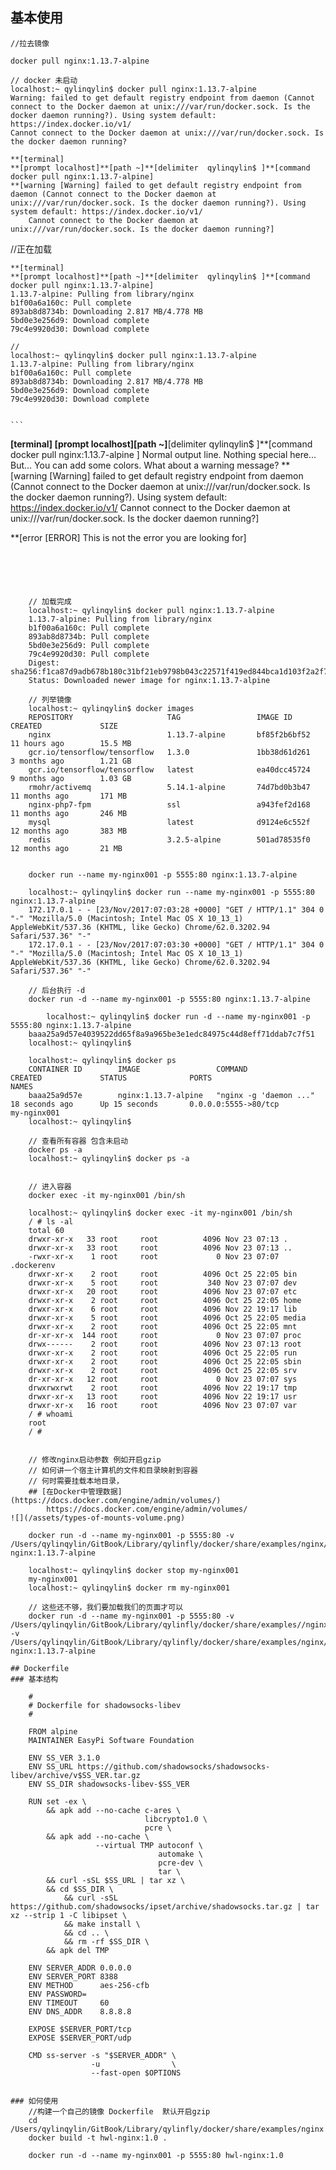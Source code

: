 
## 基本使用
    //拉去镜像
    
    docker pull nginx:1.13.7-alpine
    
    // docker 未启动
    localhost:~ qylinqylin$ docker pull nginx:1.13.7-alpine
    Warning: failed to get default registry endpoint from daemon (Cannot connect to the Docker daemon at unix:///var/run/docker.sock. Is the docker daemon running?). Using system default: https://index.docker.io/v1/
    Cannot connect to the Docker daemon at unix:///var/run/docker.sock. Is the docker daemon running?
    
```
**[terminal]
**[prompt localhost]**[path ~]**[delimiter  qylinqylin$ ]**[command docker pull nginx:1.13.7-alpine]
**[warning [Warning] failed to get default registry endpoint from daemon (Cannot connect to the Docker daemon at unix:///var/run/docker.sock. Is the docker daemon running?). Using system default: https://index.docker.io/v1/
    Cannot connect to the Docker daemon at unix:///var/run/docker.sock. Is the docker daemon running?]
```



//正在加载

```
**[terminal]
**[prompt localhost]**[path ~]**[delimiter  qylinqylin$ ]**[command docker pull nginx:1.13.7-alpine]
1.13.7-alpine: Pulling from library/nginx
b1f00a6a160c: Pull complete 
893ab8d8734b: Downloading 2.817 MB/4.778 MB
5bd0e3e256d9: Download complete 
79c4e9920d30: Download complete 
```



        
    // 
    localhost:~ qylinqylin$ docker pull nginx:1.13.7-alpine
    1.13.7-alpine: Pulling from library/nginx
    b1f00a6a160c: Pull complete 
    893ab8d8734b: Downloading 2.817 MB/4.778 MB
    5bd0e3e256d9: Download complete 
    79c4e9920d30: Download complete 
    
    
    ```
**[terminal]
**[prompt localhost]**[path ~]**[delimiter  qylinqylin$ ]**[command docker pull nginx:1.13.7-alpine
]
Normal output line. Nothing special here...
But...
You can add some colors. What about a warning message?
**[warning [Warning] failed to get default registry endpoint from daemon (Cannot connect to the Docker daemon at unix:///var/run/docker.sock. Is the docker daemon running?). Using system default: https://index.docker.io/v1/
    Cannot connect to the Docker daemon at unix:///var/run/docker.sock. Is the docker daemon running?]

**[error [ERROR] This is not the error you are looking for]

```




    
    // 加载完成
    localhost:~ qylinqylin$ docker pull nginx:1.13.7-alpine
    1.13.7-alpine: Pulling from library/nginx
    b1f00a6a160c: Pull complete 
    893ab8d8734b: Pull complete 
    5bd0e3e256d9: Pull complete 
    79c4e9920d30: Pull complete 
    Digest: sha256:f1ca87d9adb678b180c31bf21eb9798b043c22571f419ed844bca1d103f2a2f7
    Status: Downloaded newer image for nginx:1.13.7-alpine
    
    // 列举镜像    
    localhost:~ qylinqylin$ docker images
    REPOSITORY                     TAG                 IMAGE ID            CREATED             SIZE
    nginx                          1.13.7-alpine       bf85f2b6bf52        11 hours ago        15.5 MB
    gcr.io/tensorflow/tensorflow   1.3.0               1bb38d61d261        3 months ago        1.21 GB
    gcr.io/tensorflow/tensorflow   latest              ea40dcc45724        9 months ago        1.03 GB
    rmohr/activemq                 5.14.1-alpine       74d7bd0b3b47        11 months ago       171 MB
    nginx-php7-fpm                 ssl                 a943fef2d168        11 months ago       246 MB
    mysql                          latest              d9124e6c552f        12 months ago       383 MB
    redis                          3.2.5-alpine        501ad78535f0        12 months ago       21 MB
    
    
    docker run --name my-nginx001 -p 5555:80 nginx:1.13.7-alpine
    
    localhost:~ qylinqylin$ docker run --name my-nginx001 -p 5555:80 nginx:1.13.7-alpine
    172.17.0.1 - - [23/Nov/2017:07:03:28 +0000] "GET / HTTP/1.1" 304 0 "-" "Mozilla/5.0 (Macintosh; Intel Mac OS X 10_13_1) AppleWebKit/537.36 (KHTML, like Gecko) Chrome/62.0.3202.94 Safari/537.36" "-"
    172.17.0.1 - - [23/Nov/2017:07:03:30 +0000] "GET / HTTP/1.1" 304 0 "-" "Mozilla/5.0 (Macintosh; Intel Mac OS X 10_13_1) AppleWebKit/537.36 (KHTML, like Gecko) Chrome/62.0.3202.94 Safari/537.36" "-"

    // 后台执行 -d
    docker run -d --name my-nginx001 -p 5555:80 nginx:1.13.7-alpine
    
        localhost:~ qylinqylin$ docker run -d --name my-nginx001 -p 5555:80 nginx:1.13.7-alpine
    baaa25a9d57e4039522dd65f8a9a965be3e1edc84975c44d8eff71ddab7c7f51
    localhost:~ qylinqylin$
    
    localhost:~ qylinqylin$ docker ps
    CONTAINER ID        IMAGE                 COMMAND                  CREATED             STATUS              PORTS                                      NAMES
    baaa25a9d57e        nginx:1.13.7-alpine   "nginx -g 'daemon ..."   18 seconds ago      Up 15 seconds       0.0.0.0:5555->80/tcp                       my-nginx001
    localhost:~ qylinqylin$ 
    
    // 查看所有容器 包含未启动
    docker ps -a
    localhost:~ qylinqylin$ docker ps -a    

    
    // 进入容器
    docker exec -it my-nginx001 /bin/sh

    localhost:~ qylinqylin$ docker exec -it my-nginx001 /bin/sh
    / # ls -al
    total 60
    drwxr-xr-x   33 root     root          4096 Nov 23 07:13 .
    drwxr-xr-x   33 root     root          4096 Nov 23 07:13 ..
    -rwxr-xr-x    1 root     root             0 Nov 23 07:07 .dockerenv
    drwxr-xr-x    2 root     root          4096 Oct 25 22:05 bin
    drwxr-xr-x    5 root     root           340 Nov 23 07:07 dev
    drwxr-xr-x   20 root     root          4096 Nov 23 07:07 etc
    drwxr-xr-x    2 root     root          4096 Oct 25 22:05 home
    drwxr-xr-x    6 root     root          4096 Nov 22 19:17 lib
    drwxr-xr-x    5 root     root          4096 Oct 25 22:05 media
    drwxr-xr-x    2 root     root          4096 Oct 25 22:05 mnt
    dr-xr-xr-x  144 root     root             0 Nov 23 07:07 proc
    drwx------    2 root     root          4096 Nov 23 07:13 root
    drwxr-xr-x    2 root     root          4096 Oct 25 22:05 run
    drwxr-xr-x    2 root     root          4096 Oct 25 22:05 sbin
    drwxr-xr-x    2 root     root          4096 Oct 25 22:05 srv
    dr-xr-xr-x   12 root     root             0 Nov 23 07:07 sys
    drwxrwxrwt    2 root     root          4096 Nov 22 19:17 tmp
    drwxr-xr-x   13 root     root          4096 Nov 22 19:17 usr
    drwxr-xr-x   16 root     root          4096 Nov 23 07:07 var
    / # whoami
    root
    / #
    
    
    // 修改nginx启动参数 例如开启gzip 
    // 如何讲一个宿主计算机的文件和目录映射到容器
    // 何时需要挂载本地目录，
    ## [在Docker中管理数据](https://docs.docker.com/engine/admin/volumes/)
        https://docs.docker.com/engine/admin/volumes/
![](/assets/types-of-mounts-volume.png)

    docker run -d --name my-nginx001 -p 5555:80 -v /Users/qylinqylin/GitBook/Library/qylinfly/docker/share/examples/nginx/nginx.conf:/etc/nginx/nginx.conf:ro nginx:1.13.7-alpine 
    
    localhost:~ qylinqylin$ docker stop my-nginx001
    my-nginx001
    localhost:~ qylinqylin$ docker rm my-nginx001
    
    // 这些还不够，我们要加载我们的页面才可以
    docker run -d --name my-nginx001 -p 5555:80 -v /Users/qylinqylin/GitBook/Library/qylinfly/docker/share/examples//nginx/html:/usr/share/nginx/html:ro -v /Users/qylinqylin/GitBook/Library/qylinfly/docker/share/examples/nginx/nginx.conf:/etc/nginx/nginx.conf:ro nginx:1.13.7-alpine 

## Dockerfile
### 基本结构

    #
    # Dockerfile for shadowsocks-libev
    #

    FROM alpine
    MAINTAINER EasyPi Software Foundation
    
    ENV SS_VER 3.1.0
    ENV SS_URL https://github.com/shadowsocks/shadowsocks-libev/archive/v$SS_VER.tar.gz
    ENV SS_DIR shadowsocks-libev-$SS_VER

    RUN set -ex \
        && apk add --no-cache c-ares \
                              libcrypto1.0 \
                              pcre \
        && apk add --no-cache \
                   --virtual TMP autoconf \
                                 automake \
                                 pcre-dev \
                                 tar \
        && curl -sSL $SS_URL | tar xz \
        && cd $SS_DIR \
            && curl -sSL https://github.com/shadowsocks/ipset/archive/shadowsocks.tar.gz | tar xz --strip 1 -C libipset \
            && make install \
            && cd .. \
            && rm -rf $SS_DIR \
        && apk del TMP
    
    ENV SERVER_ADDR 0.0.0.0
    ENV SERVER_PORT 8388
    ENV METHOD      aes-256-cfb
    ENV PASSWORD=
    ENV TIMEOUT     60
    ENV DNS_ADDR    8.8.8.8
    
    EXPOSE $SERVER_PORT/tcp
    EXPOSE $SERVER_PORT/udp
    
    CMD ss-server -s "$SERVER_ADDR" \
                  -u                \
                  --fast-open $OPTIONS
    
    
### 如何使用
    //构建一个自己的镜像 Dockerfile  默认开启gzip
    cd /Users/qylinqylin/GitBook/Library/qylinfly/docker/share/examples/nginx
    docker build -t hwl-nginx:1.0 .

    docker run -d --name my-nginx001 -p 5555:80 hwl-nginx:1.0
    
    
    
    
    
    
    
    
    
    
    
    
    
    
    
    
    
    
    